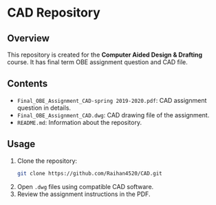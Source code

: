 # CAD Repository

## Overview

This repository is created for the **Computer Aided Design & Drafting** course. It has final term OBE assignment question and CAD file.

## Contents

- `Final_OBE_Assignment_CAD-spring 2019-2020.pdf`: CAD assignment question in details.
- `Final_OBE_Assignment_CAD.dwg`: CAD drawing file of the assignment.
- `README.md`: Information about the repository.

## Usage

1. Clone the repository:
   ```bash
   git clone https://github.com/Raihan4520/CAD.git
2. Open `.dwg` files using compatible CAD software.
3. Review the assignment instructions in the PDF.


